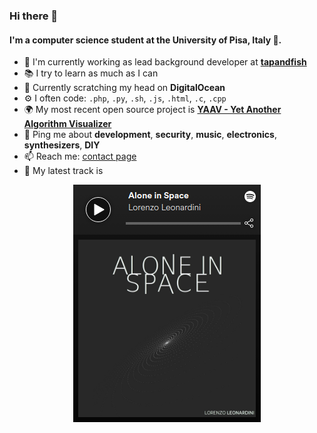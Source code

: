 ### Hi there 👋

#### I'm a computer science student at the University of Pisa, Italy :pizza:.

- 🏢 I'm currently working as lead background developer at [**tapandfish**](https://tapandfish.com)
- :books: I try to learn as much as I can
- 🌱 Currently scratching my head on **DigitalOcean**
- ⚙️ I often code: `.php`, `.py`, `.sh`, `.js`, `.html`, `.c`, `.cpp`
- 🌍 My most recent open source project is [**YAAV - Yet Another Algorithm Visualizer**](https://yaav.leonardini.dev)
- 💬 Ping me about **development**, **security**, **music**, **electronics**, **synthesizers**, **DIY**
- 📫 Reach me: [contact page](https://leonardini.dev#contacts)
- :musical_score: My latest track is 

<p align="center"><a href="https://open.spotify.com/track/6UjPClS5zPoVDAlk1gSsaS" target="_blank"><img src="https://raw.githubusercontent.com/LorenzoLeonardini/LorenzoLeonardini/master/spotify-track.png"></a></p>
